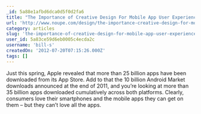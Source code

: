 ```yaml
---
_id: 5a88e1afbd6dca0d5f0d2fa6
title: "The Importance of Creative Design For Mobile App User Experience"
url: 'http://www.noupe.com/design/the-importance-creative-design-for-mobile-app-user-experience.html'
category: articles
slug: 'the-importance-of-creative-design-for-mobile-app-user-experience'
user_id: 5a83ce59d6eb0005c4ecda2c
username: 'bill-s'
createdOn: '2012-07-20T07:15:26.000Z'
tags: []
---
```


Just this spring, Apple revealed that more than 25 billion apps have been downloaded from its App Store. Add to that the 10 billion Android Market downloads announced at the end of 2011, and you’re looking at more than 35 billion apps downloaded cumulatively across both platforms. Clearly, consumers love their smartphones and the mobile apps they can get on them – but they can’t love all the apps.
